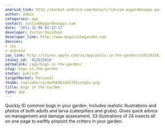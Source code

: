 ```yaml
---
android_link: http://market.android.com/details?id=com.mygardenapps.gardenpests&feature=search_result
author: admin
categories: app
contact: justin@mygardenapps.com
date: '2011-12-06 01:32:17'
developer: Justin Davidson
developer_link: http://www.bugsinthegarden.com
devices: 
- ios
- android
ios_link: http://itunes.apple.com/us/app/pests-in-the-garden/id412615616?mt=8
itunes_id: '412615616'
permalink: /app/bugs-in-the-garden/
slug: bugs-in-the-garden
status: publish
targetMarket: Personal
thumb: /uploads/v2/4ed56481d9379Icon@2x.png
title: Bugs in the Garden
type: app
---
```


Quickly ID common bugs in your garden. Includes realistic illustrations and photos of both adults and larva (caterpillars and grubs). Gives quick advice on management and damage assessment. 33 illustrations of 24 insects all on one page to swiftly pinpoint the critters in your garden. 